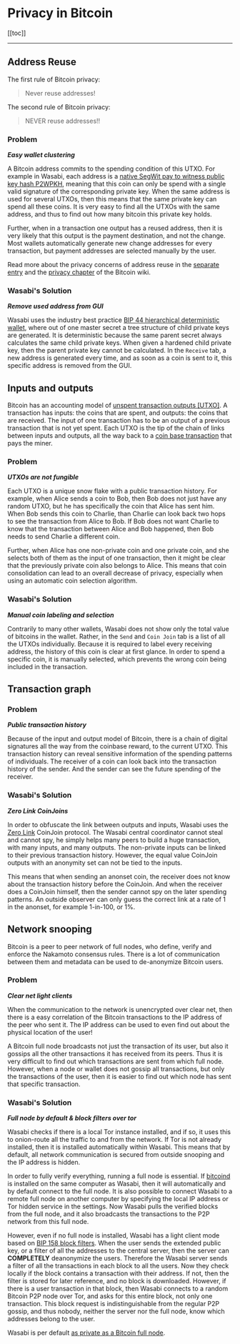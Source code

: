 # Privacy in Bitcoin

[[toc]]

---

## Address Reuse

The first rule of Bitcoin privacy:

> Never reuse addresses!

The second rule of Bitcoin privacy:

> NEVER reuse addresses!!

### Problem

_**Easy wallet clustering**_

A Bitcoin address commits to the spending condition of this UTXO.
For example in Wasabi, each address is a [native SegWit pay to witness public key hash P2WPKH](https://programmingblockchain.gitbook.io/programmingblockchain/other_types_of_ownership/p2wpkh_pay_to_witness_public_key_hash), meaning that this coin can only be spend with a single valid signature of the corresponding private key.
When the same address is used for several UTXOs, then this means that the same private key can spend all these coins.
It is very easy to find all the UTXOs with the same address, and thus to find out how many bitcoin this private key holds. 

Further, when in a transaction one output has a reused address, then it is very likely that this output is the payment destination, and not the change.
Most wallets automatically generate new change addresses for every transaction, but payment addresses are selected manually by the user.

Read more about the privacy concerns of address reuse in the [separate entry](https://en.bitcoin.it/wiki/Address_reuse) and the [privacy chapter](https://en.bitcoin.it/Privacy#Address_reuse) of the Bitcoin wiki.

### Wasabi's Solution

_**Remove used address from GUI**_

Wasabi uses the industry best practice [BIP 44 hierarchical deterministic wallet](https://github.com/bitcoin/bips/blob/master/bip-0044.mediawiki), where out of one master secret a tree structure of child private keys are generated.
It is deterministic because the same parent secret always calculates the same child private keys. When given a hardened child private key, then the parent private key cannot be calculated.
In the `Receive` tab, a new address is generated every time, and as soon as a coin is sent to it, this specific address is removed from the GUI. 


## Inputs and outputs

Bitcoin has an accounting model of [unspent transaction outputs [UTXO]](https://bitcoin.org/en/blockchain-guide#introduction).
A transaction has inputs: the coins that are spent, and outputs: the coins that are received.
The input of one transaction has to be an output of a previous transaction that is not yet spent.
Each UTXO is the tip of the chain of links between inputs and outputs, all the way back to a [coin base transaction](https://en.bitcoin.it/wiki/Coinbase) that pays the miner.

### Problem

_**UTXOs are not fungible**_

Each UTXO is a unique snow flake with a public transaction history.
For example, when Alice sends a coin to Bob, then Bob does not just have any random UTXO, but he has specifically the coin that Alice has sent him.
When Bob sends this coin to Charlie, than Charlie can look back two hops to see the transaction from Alice to Bob.
If Bob does not want Charlie to know that the transaction between Alice and Bob happened, then Bob needs to send Charlie a different coin.

Further, when Alice has one non-private coin and one private coin, and she selects both of them as the input of one transaction, then it might be clear that the previously private coin also belongs to Alice.
This means that coin consolidation can lead to an overall decrease of privacy, especially when using an automatic coin selection algorithm.

### Wasabi's Solution

_**Manual coin labeling and selection**_

Contrarily to many other wallets, Wasabi does not show only the total value of bitcoins in the wallet. Rather, in the `Send` and `Coin Join` tab is a list of all the UTXOs individually.
Because it is required to label every receiving address, the history of this coin is clear at first glance.
In order to spend a specific coin, it is manually selected, which prevents the wrong coin being included in the transaction.


## Transaction graph

### Problem

_**Public transaction history**_

Because of the input and output model of Bitcoin, there is a chain of digital signatures all the way from the coinbase reward, to the current UTXO.
This transaction history can reveal sensitive information of the spending patterns of individuals.
The receiver of a coin can look back into the transaction history of the sender.
And the sender can see the future spending of the receiver.

### Wasabi's Solution

_**Zero Link CoinJoins**_

In order to obfuscate the link between outputs and inputs, Wasabi uses the [Zero Link](https://github.com/nopara73/zerolink) CoinJoin protocol.
The Wasabi central coordinator cannot steal and cannot spy, he simply helps many peers to build a huge transaction, with many inputs, and many outputs.
The non-private inputs can be linked to their previous transaction history.
However, the equal value CoinJoin outputs with an anonymity set can not be tied to the inputs.

This means that when sending an anonset coin, the receiver does not know about the transaction history before the CoinJoin.
And when the receiver does a CoinJoin himself, then the sender cannot spy on the later spending patterns.
An outside observer can only guess the correct link at a rate of 1 in the anonset, for example 1-in-100, or 1%.


## Network snooping

Bitcoin is a peer to peer network of full nodes, who define, verify and enforce the Nakamoto consensus rules.
There is a lot of communication between them and metadata can be used to de-anonymize Bitcoin users.

### Problem

_**Clear net light clients**_

When the communication to the network is unencrypted over clear net, then there is a easy correlation of the Bitcoin transactions to the IP address of the peer who sent it.
The IP address can be used to even find out about the physical location of the user!

A Bitcoin full node broadcasts not just the transaction of its user, but also it gossips all the other transactions it has received from its peers.
Thus it is very difficult to find out which transactions are sent from which full node.
However, when a node or wallet does not gossip all transactions, but only the transactions of the user, then it is easier to find out which node has sent that specific transaction.

### Wasabi's Solution

_**Full node by default & block filters over tor**_

Wasabi checks if there is a local Tor instance installed, and if so, it uses this to onion-route all the traffic to and from the network.
If Tor is not already installed, then it is installed automatically within Wasabi.
This means that by default, all network communication is secured from outside snooping and the IP address is hidden.

In order to fully verify everything, running a full node is essential.
If [bitcoind](https://github.com/bitcoin/bitcoin) is installed on the same computer as Wasabi, then it will automatically and by default connect to the full node.
It is also possible to connect Wasabi to a remote full node on another computer by specifying the local IP address or Tor hidden service in the settings.
Now Wasabi pulls the verified blocks from the full node, and it also broadcasts the transactions to the P2P network from this full node.

However, even if no full node is installed, Wasabi has a light client mode based on [BIP 158 block filters](https://github.com/bitcoin/bips/blob/master/bip-0158.mediawiki).
When the user sends the extended public key, or a filter of all the addresses to the central server, then the server can **COMPLETELY** deanonymize the users.
Therefore the Wasabi server sends a filter of all the transactions in each block to all the users.
Now they check locally if the block contains a transaction with their address.
If not, then the filter is stored for later reference, and no block is downloaded. However, if there is a user transaction in that block, then Wasabi connects to a random Bitcoin P2P node over Tor, and asks for this entire block, not only one transaction.
This block request is indistinguishable from the regular P2P gossip, and thus nobody, neither the server nor the full node, know which addresses belong to the user.

Wasabi is per default [as private as a Bitcoin full node](https://medium.com/@nopara73/bitcoin-core-vs-wasabi-wallet-network-level-privacy-bdca1d501387).
